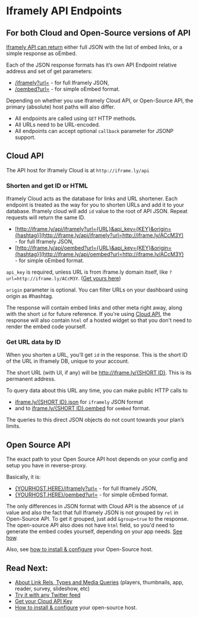 # Iframely API Endpoints


## For both Cloud and Open-Source versions of API

[Iframely API can return](https://iframely.com/docs) either full JSON with the list of embed links, or a simple response as oEmbed. 

Each of the JSON response formats has it’s own API Endpoint relative address and set of get parameters:

- [/iframely?url=](http://iframe.ly/api/iframely?url=http://iframe.ly/ACcM3Y) - for full Iframely JSON,
- [/oembed?url=](http://iframe.ly/api/oembed?url=http://iframe.ly/ACcM3Y) - for simple oEmbed format. 

Depending on whether you use Iframely Cloud API, or Open-Source API, the primary (absolute) host paths will also differ. 

- All endpoints are called using `GET` HTTP methods. 
- All URLs need to be URL-encoded.
- All endpoints can accept optional `callback` parameter for JSONP support.


## Cloud API

The API host for Iframely Cloud is at `http://iframe.ly/api`

### Shorten and get ID or HTML

Iframely Cloud acts as the database for links and URL shortener. Each endpoint is treated as the way for you to shorten URLs and add it to your database. Iframely cloud will add `id` value to the root of API JSON. Repeat requests will return the same ID.  

- [http://iframe.ly/api/iframely?url={URL}&api_key={KEY}&origin={hashtag}](http://iframe.ly/api/iframely?url=http://iframe.ly/ACcM3Y) <br>- for full Iframely JSON,
- [http://iframe.ly/api/oembed?url={URL}&api_key={KEY}&origin={hashtag}](http://iframe.ly/api/oembed?url=http://iframe.ly/ACcM3Y) <br>- for simple oEmbed format.

`api_key` is required, unless URL is from iframe.ly domain itself, like `?url=http://iframe.ly/ACcM3Y`. ([Get yours here](https://iframely.com/api))  

`origin` parameter is optional. You can filter URLs on your dashboard using origin as #hashtag.

The response will contain embed links and other meta right away, along with the short `id` for future reference. If you're using [Cloud API](https://iframely.com), the response will also contain `html` of a hosted widget so that you don't need to render the embed code yourself. 


### Get URL data by ID

When you shorten a URL, you’ll get `id` in the response. This is the short ID of the URL in Iframely DB, unique to your account. 

The short URL (with UI, if any) will be [http://iframe.ly/{SHORT ID}](http://iframe.ly/ACcM3Y.json). This is its permanent address.

To query data about this URL any time, you can make public HTTP calls to 

- [iframe.ly/{SHORT ID}.json](http://iframe.ly/ACcM3Y.json) for `iframely` JSON format
- and to [iframe.ly/{SHORT ID}.oembed](http://iframe.ly/ACcM3Y.oembed) for `oembed` format. 

The queries to this direct JSON objects do not count towards your plan’s limits. 


## Open Source API

The exact path to your Open Source API host depends on your config and setup you have in reverse-proxy. 

Basically, it is:

- [{YOURHOST.HERE}/iframely?url=](http://iframe.ly/api/iframely?url=http://iframe.ly/ACcM3Y) - for full Iframely JSON,
- [{YOURHOST.HERE}/oembed?url=](http://iframe.ly/api/oembed?url=http://iframe.ly/ACcM3Y) - for simple oEmbed format. 

The only differences in JSON format with Cloud API is the absence of `id` value and also the fact that full Iframely JSON is not grouped by `rel` in Open-Source API. To get it grouped, just add `&group=true` to the response. The open-source API also does not have `html` field, so you'd need to generate the embed codes yourself, depending on your app needs. [See how](http://iframely.com/docs/links).


Also, see [how to install & configure](https://iframely.com/docs/host) your Open-Source host. 

## Read Next:

- [About Link Rels, Types and Media Queries](https://iframely.com/docs/links) (players, thumbnails, app, reader, survey, slideshow, etc)
- [Try it with any Twitter feed](https://iframely.com/try)
- [Get your Cloud API Key](https://iframely.com/api)
- [How to install & configure](https://iframely.com/docs/host) your open-source host. 
